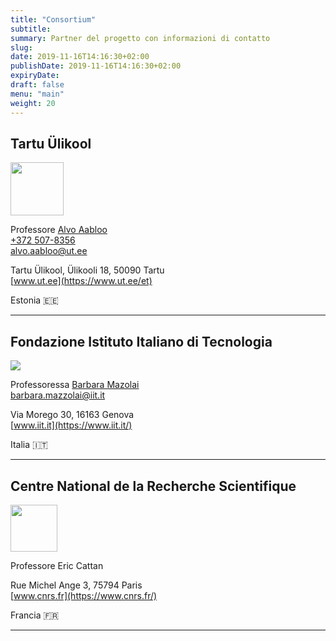 ```yaml
---
title: "Consortium"
subtitle:
summary: Partner del progetto con informazioni di contatto
slug:
date: 2019-11-16T14:16:30+02:00
publishDate: 2019-11-16T14:16:30+02:00
expiryDate: 
draft: false
menu: "main"
weight: 20
---
```


## Tartu Ülikool

<img srcset="/img/ut-logo.png, /img/ut-logo@2x.png 2x" src="/img/ut-logo.png" width="85px">

Professore [Alvo Aabloo](https://ims.ut.ee/User:Alvo)<br/>
[+372 507-8356](tel:+3725078356)<br/>
<alvo.aabloo@ut.ee>

Tartu Ülikool, Ülikooli 18, 50090 Tartu<br/>
[www.ut.ee](https://www.ut.ee/et)

Estonia 🇪🇪

---

## Fondazione Istituto Italiano di Tecnologia

<img srcset="/img/iit-logo.jpg, /img/iit-logo@2x.jpg 2x" src="/img/iit-logo.jpg" />

Professoressa [Barbara Mazolai](https://mbr.iit.it/about/barbara-mazzolai.html)<br/>
<barbara.mazzolai@iit.it>

Via Morego 30, 16163 Genova<br/>
[www.iit.it](https://www.iit.it/)

Italia 🇮🇹

---

## Centre National de la Recherche Scientifique

<img src="/img/cnrs-logo.svg" width="75px" />

Professore Eric Cattan

Rue Michel Ange 3, 75794 Paris<br/>
[www.cnrs.fr](https://www.cnrs.fr/)<br/>

Francia 🇫🇷

---

